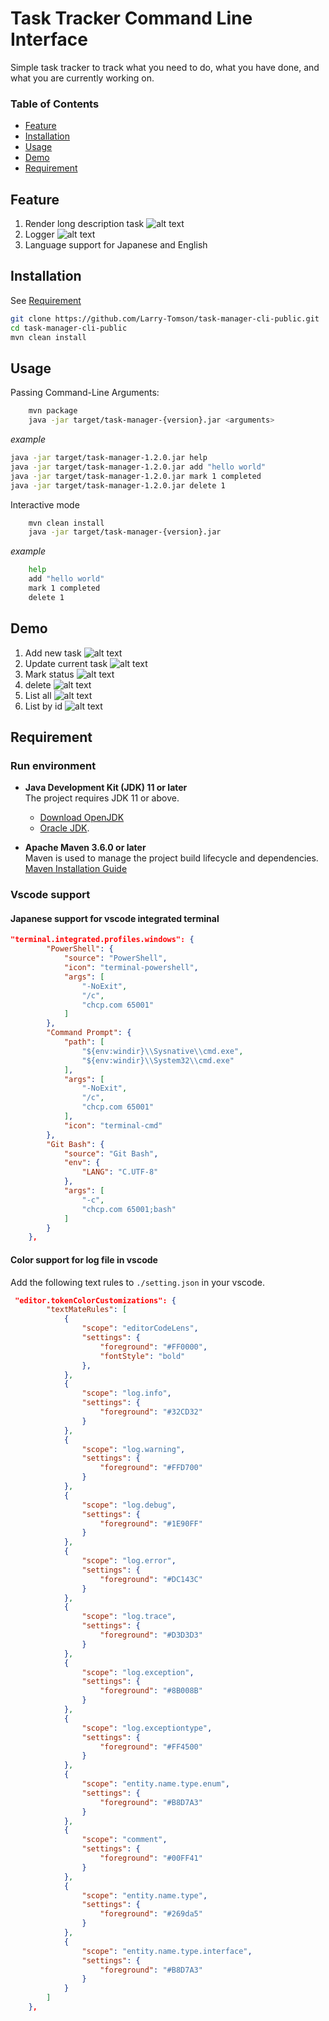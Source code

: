 # Task Tracker Command Line Interface
Simple task tracker to track what you need to do, what you have done, and what you are currently working on.
### Table of Contents
- [Feature](#feature)
- [Installation](#installation)
- [Usage](#usage)
- [Demo](#demo)
- [Requirement](#Requirement)
## Feature
1) Render long description task
![alt text](img/image-6.png)
2) Logger
![alt text](img/image-8.png)
3) Language support for Japanese and English

## Installation
See [Requirement](#Requirement) 
```bash
git clone https://github.com/Larry-Tomson/task-manager-cli-public.git
cd task-manager-cli-public
mvn clean install
```

## Usage
Passing Command-Line Arguments:
```bash
    mvn package
    java -jar target/task-manager-{version}.jar <arguments>
```
*example*
```bash
java -jar target/task-manager-1.2.0.jar help
java -jar target/task-manager-1.2.0.jar add "hello world"
java -jar target/task-manager-1.2.0.jar mark 1 completed
java -jar target/task-manager-1.2.0.jar delete 1
```

Interactive mode

```bash
    mvn clean install
    java -jar target/task-manager-{version}.jar
```
*example*
```bash
    help
    add "hello world"
    mark 1 completed
    delete 1
```

## Demo
1) Add new task
![alt text](img/image.png)
2) Update current task
![alt text](img/image-2.png)
3) Mark status
![alt text](img/image-3.png)
4) delete
![alt text](img/image-1.png)
5) List all
![alt text](img/image-4.png)
6) List by id
![alt text](img/image-5.png)


## Requirement
### Run environment
- **Java Development Kit (JDK) 11 or later**  
  The project requires JDK 11 or above.  
  - [Download OpenJDK](https://jdk.java.net/)
  - [Oracle JDK](https://www.oracle.com/java/technologies/javase-jdk11-downloads.html).

- **Apache Maven 3.6.0 or later**  
  Maven is used to manage the project build lifecycle and dependencies.  
  [Maven Installation Guide](https://maven.apache.org/install.html)

### Vscode support
#### Japanese support for vscode integrated terminal
```json
"terminal.integrated.profiles.windows": {
        "PowerShell": {
            "source": "PowerShell",
            "icon": "terminal-powershell",
            "args": [
                "-NoExit",
                "/c",
                "chcp.com 65001"
            ]
        },
        "Command Prompt": {
            "path": [
                "${env:windir}\\Sysnative\\cmd.exe",
                "${env:windir}\\System32\\cmd.exe"
            ],
            "args": [
                "-NoExit",
                "/c",
                "chcp.com 65001"
            ],
            "icon": "terminal-cmd"
        },
        "Git Bash": {
            "source": "Git Bash",
            "env": {
                "LANG": "C.UTF-8"
            },
            "args": [
                "-c",
                "chcp.com 65001;bash"
            ]
        }
    },
```

#### Color support for log file in vscode
Add the following text rules to `./setting.json` in your vscode.
```json
 "editor.tokenColorCustomizations": {
        "textMateRules": [
            {
                "scope": "editorCodeLens",
                "settings": {
                    "foreground": "#FF0000",
                    "fontStyle": "bold"
                },
            },
            {
                "scope": "log.info",
                "settings": {
                    "foreground": "#32CD32"
                }
            },
            {
                "scope": "log.warning",
                "settings": {
                    "foreground": "#FFD700"
                }
            },
            {
                "scope": "log.debug",
                "settings": {
                    "foreground": "#1E90FF"
                }
            },
            {
                "scope": "log.error",
                "settings": {
                    "foreground": "#DC143C"
                }
            },
            {
                "scope": "log.trace",
                "settings": {
                    "foreground": "#D3D3D3"
                }
            },
            {
                "scope": "log.exception",
                "settings": {
                    "foreground": "#8B008B"
                }
            },
            {
                "scope": "log.exceptiontype",
                "settings": {
                    "foreground": "#FF4500"
                }
            },
            {
                "scope": "entity.name.type.enum",
                "settings": {
                    "foreground": "#B8D7A3"
                }
            },
            {
                "scope": "comment",
                "settings": {
                    "foreground": "#00FF41"
                }
            },
            {
                "scope": "entity.name.type",
                "settings": {
                    "foreground": "#269da5"
                }
            },
            {
                "scope": "entity.name.type.interface",
                "settings": {
                    "foreground": "#B8D7A3"
                }
            }
        ]
    },
```


